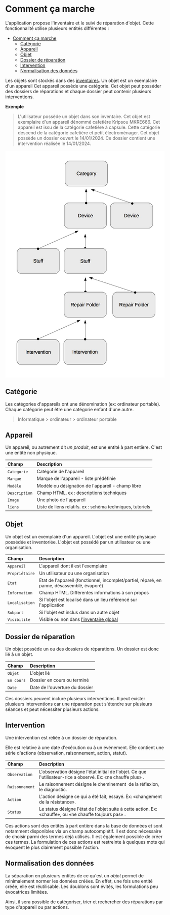 # Comment ça marche

L'application propose l'inventaire et le suivi de réparation d'objet. Cette fonctionnalité utilise plusieurs entités différentes :

- [Comment ça marche](#comment-ça-marche)
  - [Catégorie](#catégorie)
  - [Appareil](#appareil)
  - [Objet](#objet)
  - [Dossier de réparation](#dossier-de-réparation)
  - [Intervention](#intervention)
  - [Normalisation des données](#normalisation-des-données)

Les objets sont stockés dans des [inventaires](inventory.md#inventaires). 
Un objet est un exemplaire d'un appareil Cet appareil possède une catégorie. 
Cet objet peut posséder des dossiers de réparations et chaque dossier peut contenir plusieurs interventions. 

**Exemple**
>L'utilisateur possède un objet dans son inventaire. Cet objet est exemplaire d'un appareil dénommé cafetière Kripsou MKRE666. Cet appareil est issu de la catégorie cafetière à capsule. Cette catégorie descend de la catégorie cafetière et petit électroménager. Cet objet possède un dossier ouvert le 14/01/2024. Ce dossier contient une intervention réalisée le 14/01/2024. 

![schema-inventory](../assets/stuff/schema-inventory.jpg#small)

## Catégorie

Les catégories d'appareils ont une dénomination (ex: ordinateur portable). Chaque catégorie peut être une catégorie enfant d'une autre. 
> Informatique > ordinateur > ordinateur portable 

## Appareil

Un appareil, ou autrement dit *un produit*, est une entité à part entière. C'est une entité non physique.

| Champ | Description |
|:--|:--|
| ```Categorie``` | Catégorie de l'appareil |
| ```Marque``` | Marque de l'appareil - liste prédéfinie |
| ```Modèle``` | Modèle ou désignation de l'appareil - champ libre |
| ```Description``` | Champ HTML. ex : descriptions techniques |
| ```Image``` | Une photo de l'appareil |
| ```liens``` | Liste de liens relatifs. ex : schéma techniques, tutoriels |

## Objet

Un objet est un exemplaire d'un appareil. L'objet est une entité physique possédée et inventoriée. L'objet est possédé par un utilisateur ou une organisation. 

| Champ | Description |
|:--|:--|
| ```Appareil``` | L'appareil dont il est l'exemplaire |
| ```Propriétaire``` | Un utilisateur ou une organisation |
| ```Etat``` | Etat de l'appareil (fonctionnel, incomplet/partiel, réparé, en panne, désassemblé, évaporé) |
| ```Information``` | Champ HTML. Différentes informations à son propos |
| ```Localisation``` | Si l'objet est localisé dans un lieu référencé sur l'application |
| ```Subpart``` | Si l'objet est inclus dans un autre objet |
| ```Visibilité``` | Visible ou non dans [l'inventaire global](inventory.md#inventaire-global) |


## Dossier de réparation 

Un objet possède un ou des dossiers de réparations. Un dossier est donc lié à un objet.

| Champ | Description |
|:--|:--|
| ```Objet``` | L'objet lié |
| ```En cours``` | Dossier en cours ou terminé |
| ```Date``` | Date de l'ouverture du dossier |

Ces dossiers peuvent inclure plusieurs interventions. 
Il peut exister plusieurs interventions car une réparation peut s'étendre sur plusieurs séances et peut nécessiter plusieurs actions. 

## Intervention

Une intervention est reliée à un dossier de réparation. 

Elle est relative à une date d'exécution ou à un événement. Elle contient une série d'actions (observation, raisonnement, action, statut).  

| Champ | Description |
|:--|:--|
| ```Observation``` | L'observation désigne l'état initial de l'objet. Ce que l'utilisateur-rice a observé. Ex: «ne chauffe plus» .  |
| ```Raisonnement``` | Le raisonnement désigne le cheminement  de la réflexion, le diagnostic. |
| ```Action``` | L'action désigne ce qui a été fait, essayé. Ex: «changement de la résistance».  |
| ```Status``` | Le status désigne l'état de l'objet suite à cette action. Ex: «chauffe», ou «ne chauffe toujours pas» . |

Ces actions sont des entités à part entière dans la base de données et sont notamment disponibles via un champ autocomplétif. Il est donc nécessaire de choisir parmi des termes déjà utilisés. Il est également possible de créer ces termes. La formulation de ces actions est restreinte à quelques mots qui évoquent le plus clairement possible l'action. 

## Normalisation des données 

La séparation en plusieurs entités de ce qu'est un *objet* permet de minimalement normer les données créées. En effet, une fois une entité créée, elle est réutilisable. Les doublons sont évités, les formulations peu évocatrices limitées. 

Ainsi, il sera possible de catégoriser, trier et rechercher des réparations par type d'appareil ou par actions. 